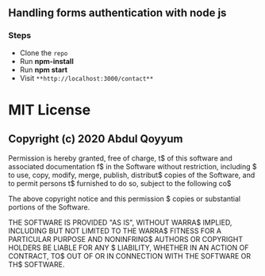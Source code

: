 ## Handling forms authentication with node js

### Steps
- Clone the `repo`
- Run **npm-install**
- Run **npm start**
- Visit `**http://localhost:3000/contact**`


# MIT License

## Copyright (c) 2020 Abdul Qoyyum

Permission is hereby granted, free of charge, t$
of this software and associated documentation f$
in the Software without restriction, including $
to use, copy, modify, merge, publish, distribut$
copies of the Software, and to permit persons t$
furnished to do so, subject to the following co$

The above copyright notice and this permission $
copies or substantial portions of the Software.

THE SOFTWARE IS PROVIDED "AS IS", WITHOUT WARRA$
IMPLIED, INCLUDING BUT NOT LIMITED TO THE WARRA$
FITNESS FOR A PARTICULAR PURPOSE AND NONINFRING$
AUTHORS OR COPYRIGHT HOLDERS BE LIABLE FOR ANY $
LIABILITY, WHETHER IN AN ACTION OF CONTRACT, TO$
OUT OF OR IN CONNECTION WITH THE SOFTWARE OR TH$
SOFTWARE.
